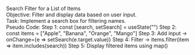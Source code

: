 Search Filter for a List of Items  
Objective: Filter and display data based on user input.  
Task: Implement a search box for filtering names.  
Pseudo Code: 
Step 1: const [search, setSearch] = useState("")
Step 2: const items = ["Apple", "Banana", "Orange", "Mango"]
Step 3: Add input → onChange={e => setSearch(e.target.value)}
Step 4: Filter → items.filter(item => item.includes(search))
Step 5: Display filtered items using map()


